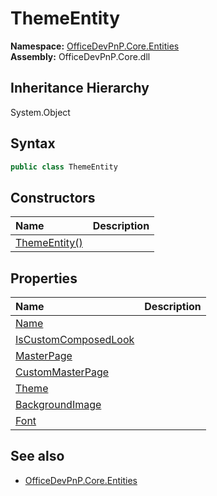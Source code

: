 # ThemeEntity
  

**Namespace:** [OfficeDevPnP.Core.Entities](OfficeDevPnP.Core.Entities.md)  
**Assembly:** OfficeDevPnP.Core.dll  
## Inheritance Hierarchy
System.Object  
## Syntax
```C#
public class ThemeEntity
```
## Constructors
|**Name**|**Description**|
|:-----|:-----|
| [ThemeEntity()](OfficeDevPnP.Core.Entities.ThemeEntity.ctor1.md) | 
## Properties
|**Name**|**Description**|
|:-----|:-----|
| [Name](OfficeDevPnP.Core.Entities.ThemeEntity.Name.md) | 
| [IsCustomComposedLook](OfficeDevPnP.Core.Entities.ThemeEntity.IsCustomComposedLook.md) | 
| [MasterPage](OfficeDevPnP.Core.Entities.ThemeEntity.MasterPage.md) | 
| [CustomMasterPage](OfficeDevPnP.Core.Entities.ThemeEntity.CustomMasterPage.md) | 
| [Theme](OfficeDevPnP.Core.Entities.ThemeEntity.Theme.md) | 
| [BackgroundImage](OfficeDevPnP.Core.Entities.ThemeEntity.BackgroundImage.md) | 
| [Font](OfficeDevPnP.Core.Entities.ThemeEntity.Font.md) | 
## See also
- [OfficeDevPnP.Core.Entities](OfficeDevPnP.Core.Entities.md)
